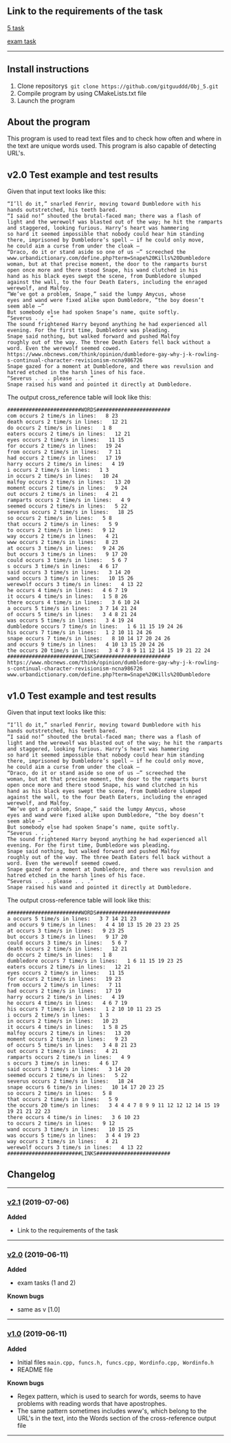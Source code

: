 ## Link to the requirements of the task
[5 task](https://github.com/objprog/paskaitos2019/wiki/5-oji-u%C5%BEduotis) 

[exam task](https://github.com/objprog/paskaitos2019/wiki/Egzaminas2019)

---

## Install instructions
1. Clone repository```$ git clone https://github.com/gitguuddd/Obj_5.git```
2. Compile program by using CMakeLists.txt file
3. Launch the program
## About the program
This program is used to read text files and to check how often and where in the text are unique words used. This program is also capable of detecting URL's.
## v2.0 Test example and test results

Given that input text looks like this:
```
“I’ll do it,” snarled Fenrir, moving toward Dumbledore with his
hands outstretched, his teeth bared.
“I said no!” shouted the brutal-faced man; there was a flash of
light and the werewolf was blasted out of the way; he hit the ramparts and staggered, looking furious. Harry’s heart was hammering
so hard it seemed impossible that nobody could hear him standing
there, imprisoned by Dumbledore’s spell — if he could only move,
he could aim a curse from under the cloak —
“Draco, do it or stand aside so one of us —” screeched the www.urbandictionary.com/define.php?term=Snape%20Kills%20Dumbledore
woman, but at that precise moment, the door to the ramparts burst
open once more and there stood Snape, his wand clutched in his
hand as his black eyes swept the scene, from Dumbledore slumped
against the wall, to the four Death Eaters, including the enraged
werewolf, and Malfoy.
“We’ve got a problem, Snape,” said the lumpy Amycus, whose
eyes and wand were fixed alike upon Dumbledore, “the boy doesn’t
seem able —”
But somebody else had spoken Snape’s name, quite softly.
“Severus . . .”
The sound frightened Harry beyond anything he had experienced all evening. For the first time, Dumbledore was pleading.
Snape said nothing, but walked forward and pushed Malfoy
roughly out of the way. The three Death Eaters fell back without a
word. Even the werewolf seemed cowed.
https://www.nbcnews.com/think/opinion/dumbledore-gay-why-j-k-rowling-s-continual-character-revisionism-ncna986726
Snape gazed for a moment at Dumbledore, and there was revulsion and hatred etched in the harsh lines of his face.
“Severus . . . please . . .”
Snape raised his wand and pointed it directly at Dumbledore.
```
The output cross_reference table will look like this:
```
########################WORDS########################
com occurs 2 time/s in lines:   8 23
death occurs 2 time/s in lines:   12 21
do occurs 2 time/s in lines:   1 8
eaters occurs 2 time/s in lines:   12 21
eyes occurs 2 time/s in lines:   11 15
for occurs 2 time/s in lines:   19 24
from occurs 2 time/s in lines:   7 11
had occurs 2 time/s in lines:   17 19
harry occurs 2 time/s in lines:   4 19
i occurs 2 time/s in lines:   1 3
in occurs 2 time/s in lines:   10 24
malfoy occurs 2 time/s in lines:   13 20
moment occurs 2 time/s in lines:   9 24
out occurs 2 time/s in lines:   4 21
ramparts occurs 2 time/s in lines:   4 9
seemed occurs 2 time/s in lines:   5 22
severus occurs 2 time/s in lines:   18 25
so occurs 2 time/s in lines:   5 8
that occurs 2 time/s in lines:   5 9
to occurs 2 time/s in lines:   9 12
way occurs 2 time/s in lines:   4 21
www occurs 2 time/s in lines:   8 23
at occurs 3 time/s in lines:   9 24 26
but occurs 3 time/s in lines:   9 17 20
could occurs 3 time/s in lines:   5 6 7
s occurs 3 time/s in lines:   4 6 17
said occurs 3 time/s in lines:   3 14 20
wand occurs 3 time/s in lines:   10 15 26
werewolf occurs 3 time/s in lines:   4 13 22
he occurs 4 time/s in lines:   4 6 7 19
it occurs 4 time/s in lines:   1 5 8 26
there occurs 4 time/s in lines:   3 6 10 24
a occurs 5 time/s in lines:   3 7 14 21 24
of occurs 5 time/s in lines:   3 4 8 21 24
was occurs 5 time/s in lines:   3 4 19 24
dumbledore occurs 7 time/s in lines:   1 6 11 15 19 24 26
his occurs 7 time/s in lines:   1 2 10 11 24 26
snape occurs 7 time/s in lines:   8 10 14 17 20 24 26
and occurs 9 time/s in lines:   4 10 13 15 20 24 26
the occurs 20 time/s in lines:   3 4 7 8 9 11 12 14 15 19 21 22 24
########################LINKS########################
https://www.nbcnews.com/think/opinion/dumbledore-gay-why-j-k-rowling-s-continual-character-revisionism-ncna986726
www.urbandictionary.com/define.php?term=Snape%20Kills%20Dumbledore
```
## v1.0 Test example and test results
Given that input text looks like this:
```
“I’ll do it,” snarled Fenrir, moving toward Dumbledore with his
hands outstretched, his teeth bared.
“I said no!” shouted the brutal-faced man; there was a flash of
light and the werewolf was blasted out of the way; he hit the ramparts and staggered, looking furious. Harry’s heart was hammering
so hard it seemed impossible that nobody could hear him standing
there, imprisoned by Dumbledore’s spell — if he could only move,
he could aim a curse from under the cloak —
“Draco, do it or stand aside so one of us —” screeched the 
woman, but at that precise moment, the door to the ramparts burst
open once more and there stood Snape, his wand clutched in his
hand as his black eyes swept the scene, from Dumbledore slumped
against the wall, to the four Death Eaters, including the enraged
werewolf, and Malfoy.
“We’ve got a problem, Snape,” said the lumpy Amycus, whose
eyes and wand were fixed alike upon Dumbledore, “the boy doesn’t
seem able —”
But somebody else had spoken Snape’s name, quite softly.
“Severus . . .”
The sound frightened Harry beyond anything he had experienced all evening. For the first time, Dumbledore was pleading.
Snape said nothing, but walked forward and pushed Malfoy
roughly out of the way. The three Death Eaters fell back without a
word. Even the werewolf seemed cowed.
Snape gazed for a moment at Dumbledore, and there was revulsion and hatred etched in the harsh lines of his face.
“Severus . . . please . . .”
Snape raised his wand and pointed it directly at Dumbledore. 
```
The output cross-reference table will look like this:
```
########################WORDS########################
a occurs 5 time/s in lines:   3 7 14 21 23
and occurs 9 time/s in lines:   4 4 10 13 15 20 23 23 25
at occurs 3 time/s in lines:   9 23 25
but occurs 3 time/s in lines:   9 17 20
could occurs 3 time/s in lines:   5 6 7
death occurs 2 time/s in lines:   12 21
do occurs 2 time/s in lines:   1 8
dumbledore occurs 7 time/s in lines:   1 6 11 15 19 23 25
eaters occurs 2 time/s in lines:   12 21
eyes occurs 2 time/s in lines:   11 15
for occurs 2 time/s in lines:   19 23
from occurs 2 time/s in lines:   7 11
had occurs 2 time/s in lines:   17 19
harry occurs 2 time/s in lines:   4 19
he occurs 4 time/s in lines:   4 6 7 19
his occurs 7 time/s in lines:   1 2 10 10 11 23 25
i occurs 2 time/s in lines:   1 3
in occurs 2 time/s in lines:   10 23
it occurs 4 time/s in lines:   1 5 8 25
malfoy occurs 2 time/s in lines:   13 20
moment occurs 2 time/s in lines:   9 23
of occurs 5 time/s in lines:   3 4 8 21 23
out occurs 2 time/s in lines:   4 21
ramparts occurs 2 time/s in lines:   4 9
s occurs 3 time/s in lines:   4 6 17
said occurs 3 time/s in lines:   3 14 20
seemed occurs 2 time/s in lines:   5 22
severus occurs 2 time/s in lines:   18 24
snape occurs 6 time/s in lines:   10 14 17 20 23 25
so occurs 2 time/s in lines:   5 8
that occurs 2 time/s in lines:   5 9
the occurs 20 time/s in lines:   3 4 4 4 7 8 9 9 11 12 12 12 14 15 19 19 21 21 22 23
there occurs 4 time/s in lines:   3 6 10 23
to occurs 2 time/s in lines:   9 12
wand occurs 3 time/s in lines:   10 15 25
was occurs 5 time/s in lines:   3 4 4 19 23
way occurs 2 time/s in lines:   4 21
werewolf occurs 3 time/s in lines:   4 13 22
########################LINKS########################
```
## Changelog
---
### [v2.1](https://github.com/gitguuddd/Obj_5/releases/tag/v2.1) (2019-07-06)
**Added**
- Link to the requirements of the task
---
### [v2.0](https://github.com/gitguuddd/Obj_5/releases/tag/v2.0) (2019-06-11)
**Added**
- exam tasks (1 and 2)

**Known bugs**
- same as v [1.0]
---
### [v1.0](https://github.com/gitguuddd/Obj_5/releases/tag/v1.0) (2019-06-11)
**Added**
- Initial files ```main.cpp, funcs.h, funcs.cpp, Wordinfo.cpp, Wordinfo.h```
- README file

**Known bugs**
- Regex pattern, which is used to search for words, seems to have problems with reading words that have apostrophes.
- The same pattern sometimes includes www's, which belong to the URL's in the text, into the Words section of the cross-reference output file 
---

